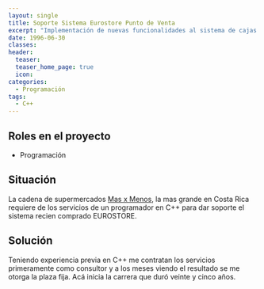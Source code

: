 ```yaml
---
layout: single
title: Soporte Sistema Eurostore Punto de Venta 
excerpt: "Implementación de nuevas funcionalidades al sistema de cajas de la cadena Mas x Menos de Costa Rica"
date: 1996-06-30
classes: 
header: 
  teaser: 
  teaser_home_page: true
  icon: 
categories:
  - Programación
tags:  
  - C++
---
```


## Roles en el proyecto

- Programación

## Situación

La cadena de supermercados [Mas x Menos](https://www.walmartcentroamerica.com/historia#:~:text=1960%3A%20Enrique%20Uribe%20crea%20Masxmenos,Familiar%20(Descuento)%20en%20Guatemala.), la mas grande en Costa Rica requiere de los servicios de un programador en C++ para dar soporte el sistema recien comprado EUROSTORE.

## Solución

Teniendo experiencia previa en C++ me contratan los servicios primeramente como consultor y a los meses viendo el resultado se me otorga la plaza fija. Acá inicia la carrera que duró veinte y cinco años.